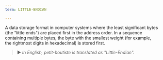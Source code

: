 ```yaml
---
term: LITTLE-ENDIAN

---
```

A data storage format in computer systems where the least significant bytes (the "little ends") are placed first in the address order. In a sequence containing multiple bytes, the byte with the smallest weight (for example, the rightmost digits in hexadecimal) is stored first.

> ► *In English, petit-boutiste is translated as "Little-Endian".*